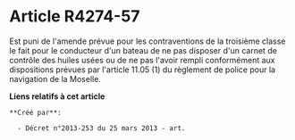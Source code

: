 # Article R4274-57

Est puni de l'amende prévue pour les contraventions de la troisième classe le fait pour le conducteur d'un bateau de ne pas
disposer d'un carnet de contrôle des huiles usées ou de ne pas l'avoir rempli conformément aux dispositions prévues par
l'article 11.05 (1) du règlement de police pour la navigation de la Moselle.

**Liens relatifs à cet article**

	**Créé par**:

	  - Décret n°2013-253 du 25 mars 2013 - art.
